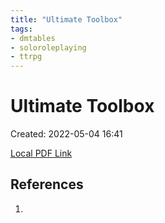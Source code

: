 ```yaml
---
title: "Ultimate Toolbox"
tags:
- dmtables
- soloroleplaying
- ttrpg
---
```

# Ultimate Toolbox
Created: 2022-05-04 16:41

[Local PDF Link](<G:\My Drive\Gam\Tabletop\Role Playing Games\Solo\ultimate-toolbox.pdf>)


## References
1. 

